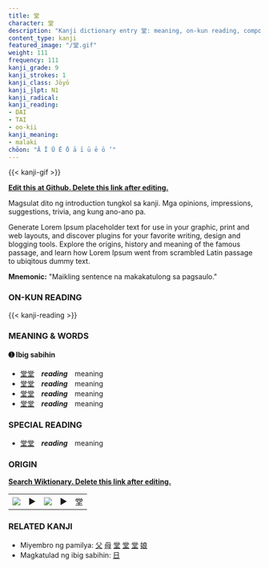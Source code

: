 ```yaml
---
title: 堂
character: 堂
description: "Kanji dictionary entry 堂: meaning, on-kun reading, compounds, origin, related kanji"
content_type: kanji
featured_image: "/堂.gif"
weight: 111
frequency: 111
kanji_grade: 9
kanji_strokes: 1
kanji_class: Jōyō
kanji_jlpt: N1
kanji_radical: 
kanji_reading: 
- DAI
- TAI
- oo-kii
kanji_meaning:
- malaki
chōon: "Ā Ī Ū Ē Ō ā ī ū ē ō ’"
---
```

[//]: # (Don't edit the line below. Kanji animated GIF code is automatically generated.)
{{< kanji-gif >}}

[//]: # (Edit below this line.)

**[Edit this at Github. Delete this link after editing.](https://github.com/tim0g/tim/tree/main/content/kanji/堂/index.md)**

Magsulat dito ng introduction tungkol sa kanji. Mga opinions, impressions, suggestions, trivia, ang kung ano-ano pa.

Generate Lorem Ipsum placeholder text for use in your graphic, print and web layouts, and discover plugins for your favorite writing, design and blogging tools. Explore the origins, history and meaning of the famous passage, and learn how Lorem Ipsum went from scrambled Latin passage to ubiqitous dummy text.
 
**Mnemonic:** "Maikling sentence na makakatulong sa pagsaulo."

### ON-KUN READING

[//]: # (Don't edit the line below. ON-KUN READING code is automatically generated.)
{{< kanji-reading >}}

### MEANING & WORDS

#### ➊ **Ibig sabihin**
  - [堂](../堂)[堂](../堂)　***reading***　meaning
  - [堂](../堂)[堂](../堂)　***reading***　meaning
  - [堂](../堂)[堂](../堂)　***reading***　meaning
  - [堂](../堂)[堂](../堂)　***reading***　meaning

### SPECIAL READING
  - [堂](../堂)[堂](../堂)　***reading***　meaning

### ORIGIN

**[Search Wiktionary. Delete this link after editing.](https://wiktionary.org/wiki/堂)**
<table class="kanji-table"><tr><td>
<img src="60px-堂-bronze.svg.png">
</td><td>▶</td><td>
<img src="60px-堂-oracle.svg.png">
</td><td>▶</td>
<td class="kanji-origin">堂</td>
</tr></table>

### RELATED KANJI
- Miyembro ng pamilya: [父](../父) [母](../母) [堂](../堂) [堂](../堂) [堂](../堂) [娘](../娘)
- Magkatulad ng ibig sabihin: [日](../日)

